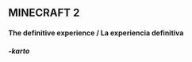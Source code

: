 ## **MINECRAFT 2**





#### The definitive experience / La experiencia definitiva

















##### ***-karto***

